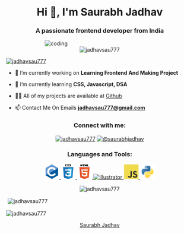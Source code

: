 <h1 align="center">Hi 👋, I'm Saurabh Jadhav</h1>
<h3 align="center">A passionate frontend developer from India</h3>

<img align="right" width="400" src="https://cdn.dribbble.com/userupload/3898109/file/original-1e15ac48305378a87fc4997b2ad4c0ee.gif" alt="coding">


<p align="center"> <img src="https://komarev.com/ghpvc/?username=jadhavsau777&label=Profile%20views&color=0e75b6&style=flat" alt="jadhavsau777"/> </p>

<p align="left"> <a href="https://github.com/ryo-ma/github-profile-trophy"><img src="https://github-profile-trophy.vercel.app/?username=jadhavsau777" alt="jadhavsau777" /></a> </p>

- 🔭 I’m currently working on **Learning Frontend And Making Project**

- 🌱 I’m currently learning **CSS, Javascript, DSA**

- 👨‍💻 All of my projects are available at [Github](Github)

- 📫 Contact Me On Emails **jadhavsau777@gmail.com**

<h3 align="center">Connect with me:</h3>
<p align="center">
<a href="https://twitter.com/jadhavsau777" target="blank"><img align="center" src="https://raw.githubusercontent.com/rahuldkjain/github-profile-readme-generator/master/src/images/icons/Social/twitter.svg" alt="jadhavsau777" height="30" width="40"></a>
<a href="https://www.linkedin.com/in/saurabh-jadhav-1989231b8?utm_source=share&utm_campaign=share_via&utm_content=profile&utm_medium=android_app" target="blank"><img align="center" src="https://raw.githubusercontent.com/rahuldkjain/githu kob-profile-readme-generator/master/src/images/icons/Social/linked-in-alt.svg" alt="@saurabhjadhav" height="30" width="40" /></a>
</p>

<h3 align="center">Languages and Tools:</h3>
<p align="center"> <a href="https://www.cprogramming.com/" target="_blank" rel="noreferrer"> <img src="https://raw.githubusercontent.com/devicons/devicon/master/icons/c/c-original.svg" alt="c" width="40" height="40"/> </a> <a href="https://www.w3schools.com/css/" target="_blank" rel="noreferrer"> <img src="https://raw.githubusercontent.com/devicons/devicon/master/icons/css3/css3-original-wordmark.svg" alt="css3" width="40" height="40"/> </a> <a href="https://www.w3.org/html/" target="_blank" rel="noreferrer"> <img src="https://raw.githubusercontent.com/devicons/devicon/master/icons/html5/html5-original-wordmark.svg" alt="html5" width="40" height="40"/> </a> <a href="https://www.adobe.com/in/products/illustrator.html" target="_blank" rel="noreferrer"> <img src="https://www.vectorlogo.zone/logos/adobe_illustrator/adobe_illustrator-icon.svg" alt="illustrator" width="40" height="40"/> </a> <a href="https://developer.mozilla.org/en-US/docs/Web/JavaScript" target="_blank" rel="noreferrer"> <img src="https://raw.githubusercontent.com/devicons/devicon/master/icons/javascript/javascript-original.svg" alt="javascript" width="40" height="40"/> </a> <a href="https://www.python.org" target="_blank" rel="noreferrer"> <img src="https://raw.githubusercontent.com/devicons/devicon/master/icons/python/python-original.svg" alt="python" width="40" height="40"/> </a> </p>

<p align="center"><img align="center" src="https://github-readme-stats.vercel.app/api/top-langs?username=jadhavsau777&show_icons=true&locale=en&layout=compact" alt="jadhavsau777" /></p>

<p>&nbsp;<img align="center" src="https://github-readme-stats.vercel.app/api?username=jadhavsau777&show_icons=true&locale=en" alt="jadhavsau777" /></p>

<p><img align="center" src="https://github-readme-streak-stats.herokuapp.com/?user=jadhavsau777&" alt="jadhavsau777" /></p>

<div class="badge-base LI-profile-badge" data-locale="en_US" data-size="medium" data-theme="dark" data-type="VERTICAL" data-vanity="jadhavsau777" data-version="v1" align="center"><a class="badge-base__link LI-simple-link" href="https://in.linkedin.com/in/jadhavsau777?trk=profile-badge">Saurabh Jadhav</a></div>


              
